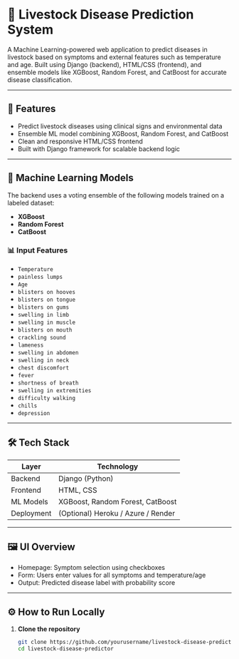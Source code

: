 # 🐄 Livestock Disease Prediction System

A Machine Learning-powered web application to predict diseases in livestock based on symptoms and external features such as temperature and age. Built using Django (backend), HTML/CSS (frontend), and ensemble models like XGBoost, Random Forest, and CatBoost for accurate disease classification.

---

## 🚀 Features

- Predict livestock diseases using clinical signs and environmental data
- Ensemble ML model combining XGBoost, Random Forest, and CatBoost
- Clean and responsive HTML/CSS frontend
- Built with Django framework for scalable backend logic

---

## 🧠 Machine Learning Models

The backend uses a voting ensemble of the following models trained on a labeled dataset:

- **XGBoost**
- **Random Forest**
- **CatBoost**

### 📊 Input Features

- `Temperature`
- `painless lumps`
- `Age`
- `blisters on hooves`
- `blisters on tongue`
- `blisters on gums`
- `swelling in limb`
- `swelling in muscle`
- `blisters on mouth`
- `crackling sound`
- `lameness`
- `swelling in abdomen`
- `swelling in neck`
- `chest discomfort`
- `fever`
- `shortness of breath`
- `swelling in extremities`
- `difficulty walking`
- `chills`
- `depression`

---

## 🛠 Tech Stack

| Layer      | Technology       |
|------------|------------------|
| Backend    | Django (Python)  |
| Frontend   | HTML, CSS        |
| ML Models  | XGBoost, Random Forest, CatBoost |
| Deployment | (Optional) Heroku / Azure / Render |

---

## 🖼️ UI Overview

- Homepage: Symptom selection using checkboxes
- Form: Users enter values for all symptoms and temperature/age
- Output: Predicted disease label with probability score

---

## ⚙️ How to Run Locally

1. **Clone the repository**
   ```bash
   git clone https://github.com/yourusername/livestock-disease-predictor.git
   cd livestock-disease-predictor
